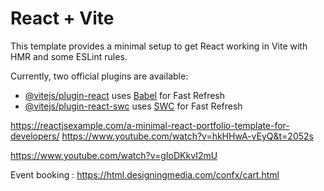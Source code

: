 # React + Vite

This template provides a minimal setup to get React working in Vite with HMR and some ESLint rules.

Currently, two official plugins are available:

- [@vitejs/plugin-react](https://github.com/vitejs/vite-plugin-react/blob/main/packages/plugin-react/README.md) uses [Babel](https://babeljs.io/) for Fast Refresh
- [@vitejs/plugin-react-swc](https://github.com/vitejs/vite-plugin-react-swc) uses [SWC](https://swc.rs/) for Fast Refresh

https://reactjsexample.com/a-minimal-react-portfolio-template-for-developers/
https://www.youtube.com/watch?v=hkHHwA-vEyQ&t=2052s

https://www.youtube.com/watch?v=gIoDKkvI2mU

Event booking : https://html.designingmedia.com/confx/cart.html
